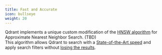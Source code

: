 ```yaml
---
title: Fast and Accurate
icon: bullseye
weight: 20
---
```


Qdrant implements a unique custom modification of the [HNSW algorithm](https://arxiv.org/abs/1603.09320) for Approximate Nearest Neighbor Search. (TBD) \
This algorithm allows Qdrant to search with a [State-of-the-Art speed](https://github.com/erikbern/ann-benchmarks) and apply search filters without [losing the results](https://blog.vasnetsov.com/posts/categorical-hnsw/).
